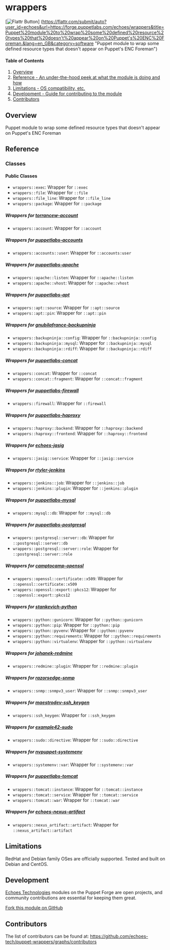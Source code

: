 # wrappers

[![Flattr Button](https://api.flattr.com/button/flattr-badge-large.png "Flattr This!")]
(https://flattr.com/submit/auto?user_id=echoes&url=https://forge.puppetlabs.com/echoes/wrappers&title=Puppet%20module%20to%20wrap%20some%20defined%20resource%20types%20that%20doesn't%20appear%20on%20Puppet's%20ENC%20Foreman.&lang=en_GB&category=software "Puppet module to wrap some defined resource types that doesn't appear on Puppet's ENC Foreman")

#### Table of Contents

1. [Overview](#overview)
2. [Reference - An under-the-hood peek at what the module is doing and how](#reference)
3. [Limitations - OS compatibility, etc.](#limitations)
4. [Development - Guide for contributing to the module](#development)
5. [Contributors](#contributors)

## Overview

Puppet module to wrap some defined resource types that doesn't appear on Puppet's ENC Foreman

## Reference

### Classes

#### Public Classes

* ```wrappers::exec```:      Wrapper for ```::exec```
* ```wrappers::file```:      Wrapper for ```::file```
* ```wrappers::file_line```: Wrapper for ```::file_line```
* ```wrappers::package```:   Wrapper for ```::package```

##### Wrappers for [torrancew-account](https://forge.puppetlabs.com/torrancew/account)

* ```wrappers::account```: Wrapper for ```::account```

##### Wrappers for [puppetlabs-accounts](https://forge.puppetlabs.com/puppetlabs/accounts)

* ```wrappers::accounts::user```: Wrapper for ```::accounts:user```

##### Wrappers for [puppetlabs-apache](https://forge.puppetlabs.com/puppetlabs/apache)

* ```wrappers::apache::listen```: Wrapper for ```::apache::listen```
* ```wrappers::apache::vhost```: Wrapper for ```::apache::vhost```

##### Wrappers for [puppetlabs-apt](https://forge.puppetlabs.com/puppetlabs/apt)

* ```wrappers::apt::source```: Wrapper for ```::apt::source```
* ```wrappers::apt::pin```:    Wrapper for ```::apt::pin```

##### Wrappers for [gnubilafrance-backupninja](https://forge.puppetlabs.com/gnubilafrance/backupninja)

* ```wrappers::backupninja::config```: Wrapper for ```::backupninja::config```
* ```wrappers::backupninja::mysql```:  Wrapper for ```::backupninja::mysql```
* ```wrappers::backupninja::rdiff```:  Wrapper for ```::backupninja::rdiff```

##### Wrappers for [puppetlabs-concat](https://forge.puppetlabs.com/puppetlabs/concat)

* ```wrappers::concat```:           Wrapper for ```::concat```
* ```wrappers::concat::fragment```: Wrapper for ```::concat::fragment```

##### Wrappers for [puppetlabs-firewall](https://forge.puppetlabs.com/puppetlabs/firewall)

* ```wrappers::firewall```: Wrapper for ```::firewall```

##### Wrappers for [puppetlabs-haproxy](https://forge.puppetlabs.com/puppetlabs/haproxy)

* ```wrappers::haproxy::backend```:  Wrapper for ```::haproxy::backend```
* ```wrappers::haproxy::frontend```: Wrapper for ```::haproxy::frontend```

##### Wrappers for [echoes-jasig](https://github.com/echoes-tech/puppet-jasig)

* ```wrappers::jasig::service```: Wrapper for ```::jasig::service```

##### Wrappers for [rtyler-jenkins](https://forge.puppetlabs.com/rtyler/jenkins)

* ```wrappers::jenkins::job```:    Wrapper for ```::jenkins::job```
* ```wrappers::jenkins::plugin```: Wrapper for ```::jenkins::plugin```

##### Wrappers for [puppetlabs-mysql](https://forge.puppetlabs.com/puppetlabs/mysql)

* ```wrappers::mysql::db```: Wrapper for ```::mysql::db```

##### Wrappers for [puppetlabs-postgresql](https://forge.puppetlabs.com/puppetlabs/postgresql)

* ```wrappers::postgresql::server::db```:   Wrapper for ```::postgresql::server::db```
* ```wrappers::postgresql::server::role```: Wrapper for ```::postgresql::server::role```

##### Wrappers for [camptocamp-openssl](https://forge.puppetlabs.com/camptocamp/openssl)

* ```wrappers::openssl::certificate::x509```: Wrapper for ```::openssl::certificate::x509```
* ```wrappers::openssl::export::pkcs12```:    Wrapper for ```::openssl::export::pkcs12```

##### Wrappers for [stankevich-python](https://forge.puppetlabs.com/stankevich/python)

* ```wrappers::python::gunicorn```:     Wrapper for ```::python::gunicorn```
* ```wrappers::python::pip```:          Wrapper for ```::python::pip```
* ```wrappers::python::pyvenv```:       Wrapper for ```::python::pyvenv```
* ```wrappers::python::requirements```: Wrapper for ```::python::requirements```
* ```wrappers::python::virtualenv```:   Wrapper for ```::python::virtualenv```

##### Wrappers for [johanek-redmine](https://forge.puppetlabs.com/johanek/redmine)

* ```wrappers::redmine::plugin```: Wrapper for ```::redmine::plugin```

##### Wrappers for [razorsedge-snmp](https://forge.puppetlabs.com/razorsedge/snmp)

* ```wrappers::snmp::snmpv3_user```: Wrapper for ```::snmp::snmpv3_user```

##### Wrappers for [maestrodev-ssh_keygen](https://forge.puppetlabs.com/maestrodev/ssh_keygen)

* ```wrappers::ssh_keygen```: Wrapper for ```::ssh_keygen```

##### Wrappers for [example42-sudo](https://forge.puppetlabs.com/example42/sudo)

* ```wrappers::sudo::directive```: Wrapper for ```::sudo::directive```

##### Wrappers for [nvpuppet-systemenv](https://forge.puppetlabs.com/nvpuppet/systemenv)

* ```wrappers::systemenv::var```: Wrapper for ```::systemenv::var```

##### Wrappers for [puppetlabs-tomcat](https://forge.puppetlabs.com/puppetlabs/tomcat)

* ```wrappers::tomcat::instance```: Wrapper for ```::tomcat::instance```
* ```wrappers::tomcat::service```:  Wrapper for ```::tomcat::service```
* ```wrappers::tomcat::war```:      Wrapper for ```::tomcat::war```

##### Wrappers for [echoes-nexus-artifact](https://github.com/echoes-tech/puppet-nexus-artifact)

* ```wrappers::nexus_artifact::artifact```: Wrapper for ```::nexus_artifact::artifact```

## Limitations

RedHat and Debian family OSes are officially supported. Tested and built on Debian and CentOS.

## Development

[Echoes Technologies](https://echoes.fr) modules on the Puppet Forge are open projects, and community contributions are essential for keeping them great.

[Fork this module on GitHub](https://github.com/echoes-tech/puppet-wrappers/fork)

## Contributors

The list of contributors can be found at: https://github.com/echoes-tech/puppet-wrappers/graphs/contributors
